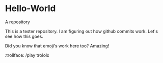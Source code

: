 # Hello-World
A repository

This is a tester repository. I am figuring out how github commits work. Let's see how this goes. 

Did you know that emoji's work here too? Amazing!

:trollface: /play trololo
